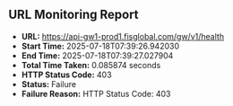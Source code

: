 ## URL Monitoring Report

- **URL:** https://api-gw1-prod1.fisglobal.com/gw/v1/health
- **Start Time:** 2025-07-18T07:39:26.942030
- **End Time:** 2025-07-18T07:39:27.027904
- **Total Time Taken:** 0.085874 seconds
- **HTTP Status Code:** 403
- **Status:** Failure
- **Failure Reason:** HTTP Status Code: 403
